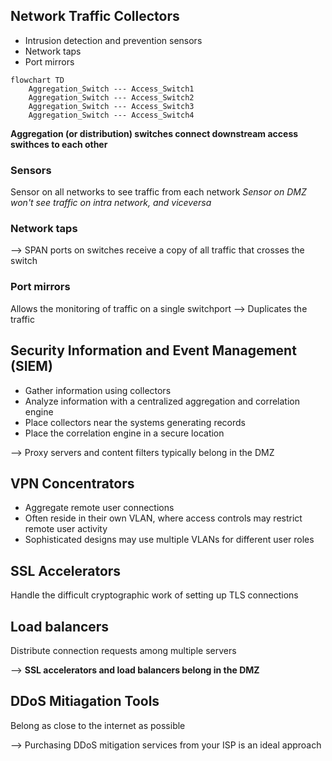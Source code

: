 ## Network Traffic Collectors

- Intrusion detection and prevention sensors
- Network taps
- Port mirrors

```mermaid
flowchart TD
	Aggregation_Switch --- Access_Switch1
	Aggregation_Switch --- Access_Switch2
	Aggregation_Switch --- Access_Switch3
	Aggregation_Switch --- Access_Switch4
```

**Aggregation (or distribution) switches connect downstream access swithces to each other**

### Sensors
Sensor on all networks to see traffic from each network
*Sensor on DMZ won't see traffic on intra network, and viceversa*
### Network taps

--> SPAN ports on switches receive a copy of all traffic that crosses the switch

### Port mirrors
Allows the monitoring of traffic on a single switchport
--> Duplicates the traffic

## Security Information and Event Management (SIEM)

- Gather information using collectors
- Analyze information with a centralized aggregation and correlation engine
- Place collectors near the systems generating records
- Place the correlation engine in a secure location

--> Proxy servers and content filters typically belong in the DMZ

## VPN Concentrators

- Aggregate remote user connections
- Often reside in their own VLAN, where access controls may restrict remote user activity
- Sophisticated designs may use multiple VLANs for different user roles

## SSL Accelerators
Handle the difficult cryptographic work of setting up TLS connections

## Load balancers
Distribute connection requests among multiple servers

--> **SSL accelerators and load balancers belong in the DMZ**

## DDoS Mitiagation Tools
Belong as close to the internet as possible

--> Purchasing DDoS mitigation services from your ISP is an ideal approach